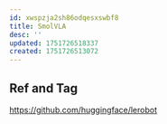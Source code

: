```yaml
---
id: xwspzja2sh86odqesxswbf8
title: SmolVLA
desc: ''
updated: 1751726518337
created: 1751726513072
---
```





## Ref and Tag

https://github.com/huggingface/lerobot